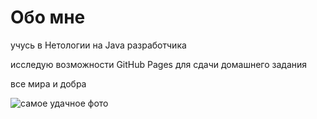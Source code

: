 # Обо мне

учусь в Нетологии на Java разработчика

исследую возможности GitHub Pages для сдачи домашнего задания

все мира и добра

![самое удачное фото](C:\Users\admin\Downloads\qaqa.jpg)